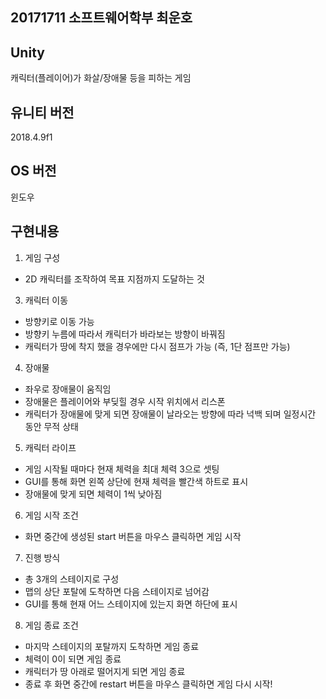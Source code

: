 ## 20171711 소프트웨어학부 최운호

## Unity
캐릭터(플레이어)가 화살/장애물 등을 피하는 게임

## 유니티 버전
2018.4.9f1

## OS 버전
윈도우

## 구현내용

1. 게임 구성 
- 2D 캐릭터를 조작하여 목표 지점까지 도달하는 것

3. 캐릭터 이동
- 방향키로 이동 가능
- 방향키 누름에 따라서 캐릭터가 바라보는 방향이 바꿔짐
- 캐릭터가 땅에 착지 했을 경우에만 다시 점프가 가능 (즉, 1단 점프만 가능)

4. 장애물
- 좌우로 장애물이 움직임
- 장애물은 플레이어와 부딪힐 경우 시작 위치에서 리스폰
- 캐릭터가 장애물에 맞게 되면 장애물이 날라오는 방향에 따라 넉백 되며 일정시간 동안 무적 상태

5. 캐릭터 라이프
- 게임 시작될 때마다 현재 체력을 최대 체력 3으로 셋팅
- GUI를 통해 화면 왼쪽 상단에 현재 체력을 빨간색 하트로 표시
- 장애물에 맞게 되면 체력이 1씩 낮아짐

6. 게임 시작 조건
- 화면 중간에 생성된 start 버튼을 마우스 클릭하면 게임 시작

7. 진행 방식
- 총 3개의 스테이지로 구성
- 맵의 상단 포탈에 도착하면 다음 스테이지로 넘어감
- GUI를 통해 현재 어느 스테이지에 있는지 화면 하단에 표시 

8. 게임 종료 조건 
- 마지막 스테이지의 포탈까지 도착하면 게임 종료
- 체력이 0이 되면 게임 종료
- 캐릭터가 땅 아래로 떨어지게 되면 게임 종료
- 종료 후 화면 중간에 restart 버튼을 마우스 클릭하면 게임 다시 시작!
